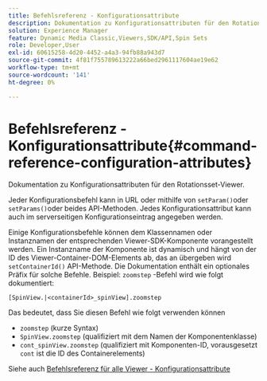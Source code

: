 ```yaml
---
title: Befehlsreferenz - Konfigurationsattribute
description: Dokumentation zu Konfigurationsattributen für den Rotationsset-Viewer.
solution: Experience Manager
feature: Dynamic Media Classic,Viewers,SDK/API,Spin Sets
role: Developer,User
exl-id: 60615258-4d20-4452-a4a3-94fb88a943d7
source-git-commit: 4f81f755789613222a66bed2961117604ae19e62
workflow-type: tm+mt
source-wordcount: '141'
ht-degree: 0%

---
```


# Befehlsreferenz - Konfigurationsattribute{#command-reference-configuration-attributes}

Dokumentation zu Konfigurationsattributen für den Rotationsset-Viewer.

Jeder Konfigurationsbefehl kann in URL oder mithilfe von `setParam()`oder `setParams()`oder beides API-Methoden. Jedes Konfigurationsattribut kann auch im serverseitigen Konfigurationseintrag angegeben werden.

Einige Konfigurationsbefehle können dem Klassennamen oder Instanznamen der entsprechenden Viewer-SDK-Komponente vorangestellt werden. Ein Instanzname der Komponente ist dynamisch und hängt von der ID des Viewer-Container-DOM-Elements ab, das an übergeben wird `setContainerId()` API-Methode. Die Dokumentation enthält ein optionales Präfix für solche Befehle. Beispiel: `zoomstep` -Befehl wird wie folgt dokumentiert:

`[SpinView.|<containerId>_spinView].zoomstep`

Das bedeutet, dass Sie diesen Befehl wie folgt verwenden können

* `zoomstep` (kurze Syntax)
* `SpinView.zoomstep` (qualifiziert mit dem Namen der Komponentenklasse)
* `cont_spinView.zoomstep` (qualifiziert mit Komponenten-ID, vorausgesetzt `cont` ist die ID des Containerelements)

Siehe auch [Befehlsreferenz für alle Viewer - Konfigurationsattribute](../../../r-html5-viewer-20-cmdref-configattrib/r-html5-viewer-20-cmdref-configattrib.md#concept-850e0f2c49b949deb7cfbfd330d329bd)

